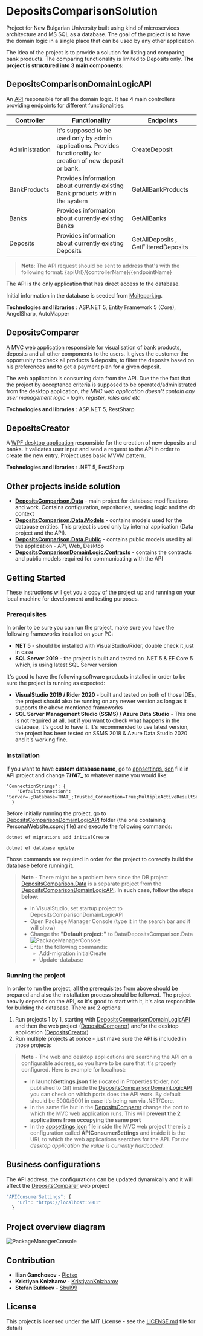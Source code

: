 # DepositsComparisonSolution
Project for New Bulgarian University built using kind of microservices architecture and MS SQL as a database. The goal of the project is to have the domain logic in a single place that can be used by any other application.

The idea of the project is to provide a solution for listing and comparing bank products. The comparing functionality is limited to Deposits only. **The project is structured into 3 main components:**

## DepositsComparisonDomainLogicAPI
An [API](DepositsComparisonSolution/DepositsComparisonDomainLogicAPI) responsible for all the domain logic. It has 4 main controllers providing endpoints for different functionalities. 

|   Controller   | Functionality | Endpoints
| ---------------| --------------| -------
| Administration | It's supposed to be used only by admin applications. Provides functionality for creation of new deposit or bank. | CreateDeposit
| BankProducts   | Provides information about currently existing Bank products within the system | GetAllBankProducts
| Banks          | Provides information about currently existing Banks | GetAllBanks
| Deposits       | Provides information about currently existing Deposits | GetAllDeposits , GetFilteredDeposits

> **Note**: The API request should be sent to address that's with the following format:  {apiUrl}/{controllerName}/{endpointName} 

The API is the only application that has direct access to the database.

Initial information in the database is seeded from [Moitepari.bg](https://www.moitepari.bg).

**Technologies and libraries** : ASP.NET 5, Entity Framework 5 (Core), AngelSharp, AutoMapper

## DepositsComparer
A [MVC web application](DepositsComparisonSolution/DepositsComparer) responsible for visualisation of bank products, deposits and all other components to the users. It gives the customer the opportunity to check all products & deposits, to filter the deposits based on his preferences and to get a payment plan for a given deposit.

The web application is consuming data from the API. Due the the fact that the project by acceptance criteria is supposed to be operated/administrated from the desktop application, *the MVC web application doesn't contain any user management logic - login, register, roles and etc*

**Technologies and libraries** : ASP.NET 5, RestSharp

## DepositsCreator
A [WPF desktop application](DepositsComparisonSolution/DepositsCreator) responsible for the creation of new deposits and banks. It validates user input and send a request to the API in order to create the new entry. Project uses basic MVVM pattern.

**Technologies and libraries** : .NET 5, RestSharp

## Other projects inside solution

*  **[DepositsComparison.Data](DepositsComparisonSolution/DepositsComparison.Data)** - main project for database modifications and work. Contains configuration, repositories, seeding logic and the db context
* **[DepositsComparison.Data.Models](DepositsComparisonSolution/DepositsComparison.Data.Models)** - contains models used for the database entities. This project is used only by internal application (Data project and the API).
* **[DepositsComparison.Data.Public](DepositsComparisonSolution/DepositsComparison.Data.Public)** - contains public models used by all the application - API, Web, Desktop
* **[DepositsComparisonDomainLogic.Contracts](DepositsComparisonSolution/DepositsComparisonDomainLogic.Contracts)** - contains the contracts and public models required for communicating with the API

## Getting Started
These instructions will get you a copy of the project up and running on your local machine for development and testing purposes.

### Prerequisites
In order to be sure you can run the project, make sure you have the following frameworks installed on your PC:
* **NET 5** - should be installed with VisualStudio/Rider, double check it just in case
* **SQL Server 2019** - the project is built and tested on .NET 5 & EF Core 5 which, is using latest SQL Server version

It's good to have the following software products installed in order to be sure the project is running as expected:
* **VisualStudio 2019 / Rider 2020** - built and tested on both of those IDEs, the project should also be running on any newer version as long as it supports the above mentioned frameworks
* **SQL Server Management Studio (SSMS) / Azure Data Studio** - This one is not required at all, but if you want to check what happens in the database, it's good to have it. It's recommended to use latest version, the project has been tested on SSMS 2018 & Azure Data Studio 2020 and it's working fine.

### Installation

If you want to have **custom database name**, go to [appsettings.json](DepositsComparisonSolution/DepositsComparisonDomainLogicAPI/appsettings.json) file in API project and change **_THAT__** to whatever name you would like:
```
"ConnectionStrings": {
    "DefaultConnection": "Server=.;Database=THAT_;Trusted_Connection=True;MultipleActiveResultSets=true"
  }
```

Before initially running the project, go to [DepositsComparisonDomainLogicAPI](DepositsComparisonSolution/DepositsComparisonDomainLogicAPI) folder (the one containing PersonalWebsite.csproj file) and execute the following commands:

```
dotnet ef migrations add initialCreate
```
```
dotnet ef database update 
```
Those commands are required in order for the project to correctly build the database before running it.

> **Note** - There might be a problem here since the DB project [DepositsComparison.Data](DepositsComparisonSolution/DepositsComparison.Data) is a separate project from the [DepositsComparisonDomainLogicAPI](DepositsComparisonSolution/DepositsComparisonDomainLogicAPI). **In such case, follow the steps below**:
> * In VisualStudio, set startup project to DepositsComparisonDomainLogicAPI
> * Open Package Manager Console (type it in the search bar and it will show)
> * Change the **"Default project:"** to Data\DepositsComparison.Data  ![PackageManagerConsole](DepositsComparisonSolution/docs/PackageManagerConsoleConfiguration.PNG)
> * Enter the following commands:
>   * Add-migration initialCreate
>   * Update-database 


### Running the project

In order to run the project, all the prerequisites from above should be prepared and also the installation process should be followed.
The project heavily depends on the API, so it's good to start with it, it's also responsible for building the database. 
There are 2 options:
1) Run projects 1 by 1, starting with [DepositsComparisonDomainLogicAPI](DepositsComparisonSolution/DepositsComparisonDomainLogicAPI) and then the web project ([DepositsComparer]((DepositsComparisonSolution/DepositsComparer))) and/or the desktop application ([DepositsCreator](DepositsComparisonSolution/DepositsCreator))
2) Run multiple projects at oonce - just make sure the API is included in those projects

> **Note** - The web and desktop applications are searching the API on a configurable address, so you have to be sure that it's properly configured. Here is example for localhost:
> * In **launchSettings.json** file (located in Properties folder, not published to Git) inside the [DepositsComparisonDomainLogicAPI](DepositsComparisonSolution/DepositsComparisonDomainLogicAPI) you can check on which ports does the API work. By default should be 5000/5001 in case it's being run via .NET/Core.
> * In the same file but in the [DepositsComparer](DepositsComparisonSolution/DepositsComparer) change the port to which the MVC web application runs. This will **prevent the 2 applications from occupying the same port**
> * In the [appsettings.json](DepositsComparisonSolution/DepositsComparer/appsettings.json) file inside the MVC web project there is a configuration called **APIConsumerSettings** and inside it is the URL to which the web applications searches for the API. *For the desktop application the value is currently hardcoded.*

## Business configurations

The API address, the configurations can be updated dynamically and it will affect the [DepositsComparer](DepositsComparisonSolution/DepositsComparer) web project

```js
"APIConsumerSettings": {
    "Url": "https://localhost:5001"
  }
```

## Project overview diagram
![PackageManagerConsole](DepositsComparisonSolution/docs/DepositsComparisonSolutionDiagram.png)

## Contribution
* **Ilian Ganchosov** - [Plotso](https://github.com/Plotso)
* **Kristiyan Knizharov** - [KristiyanKnizharov](https://github.com/KristiyanKnizharov)
* **Stefan Buldeev** - [Sbul99](https://github.com/sbul99)

## License
This project is licensed under the MIT License - see the [LICENSE.md](LICENSE.md) file for details
